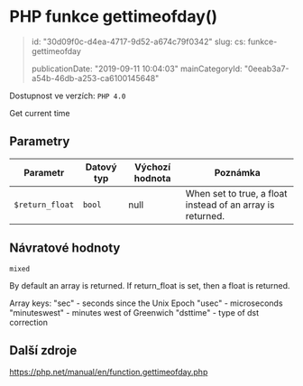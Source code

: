 PHP funkce gettimeofday()
=========================

> id: "30d09f0c-d4ea-4717-9d52-a674c79f0342"
> slug:
> 	cs: funkce-gettimeofday
> 
> publicationDate: "2019-09-11 10:04:03"
> mainCategoryId: "0eeab3a7-a54b-46db-a253-ca6100145648"

Dostupnost ve verzích: `PHP 4.0`

Get current time


Parametry
--------------

| Parametr | Datový typ | Výchozí hodnota | Poznámka |
|-----|-----|-----|-----|
| `$return_float` | `bool` | null | When set to true, a float instead of an array is returned. |


Návratové hodnoty
----------------

`mixed`

By default an array is returned. If return_float
is set, then a float is returned.
</p>
<p>
Array keys:
"sec" - seconds since the Unix Epoch
"usec" - microseconds
"minuteswest" - minutes west of Greenwich
"dsttime" - type of dst correction

Další zdroje
------------

https://php.net/manual/en/function.gettimeofday.php
